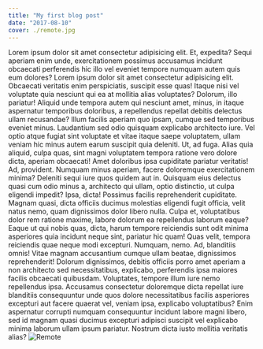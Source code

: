 ```yaml
---
title: "My first blog post"
date: "2017-08-10"
cover: ./remote.jpg
---
```


Lorem ipsum dolor sit amet consectetur adipisicing elit. Et, expedita? Sequi aperiam enim unde, exercitationem possimus accusamus incidunt obcaecati perferendis hic illo vel eveniet tempore numquam autem quis eum dolores?
Lorem ipsum dolor sit amet consectetur adipisicing elit. Obcaecati veritatis enim perspiciatis, suscipit esse quas! Itaque nisi vel voluptate quia nesciunt qui ea at mollitia alias voluptates? Dolorum, illo pariatur!
Aliquid unde tempora autem qui nesciunt amet, minus, in itaque aspernatur temporibus doloribus, a repellendus repellat debitis delectus ullam recusandae? Illum facilis aperiam quo ipsam, cumque sed temporibus eveniet minus.
Laudantium sed odio quisquam explicabo architecto iure. Vel optio atque fugiat sint voluptate et vitae itaque saepe voluptatem, ullam veniam hic minus autem earum suscipit quia deleniti. Ut, ad fuga.
Alias quia aliquid, culpa quas, sint magni voluptatem tempora ratione vero dolore dicta, aperiam obcaecati! Amet doloribus ipsa cupiditate pariatur veritatis! Ad, provident. Numquam minus aperiam, facere doloremque exercitationem minima?
Deleniti sequi iure quos quidem aut in. Quisquam eius delectus quasi cum odio minus a, architecto qui ullam, optio distinctio, ut culpa eligendi impedit? Ipsa, dicta! Possimus facilis reprehenderit cupiditate.
Magnam quasi, dicta officiis ducimus molestias eligendi fugit officia, velit natus nemo, quam dignissimos dolor libero nulla. Culpa et, voluptatibus dolor rem ratione maxime, labore dolorum ea repellendus laborum eaque?
Eaque ut qui nobis quas, dicta, harum tempore reiciendis sunt odit minima asperiores quia incidunt neque sint, pariatur hic quam! Quas velit, tempora reiciendis quae neque modi excepturi. Numquam, nemo.
Ad, blanditiis omnis! Vitae magnam accusantium cumque ullam beatae, dignissimos reprehenderit! Dolorum dignissimos, debitis officiis porro amet aperiam a non architecto sed necessitatibus, explicabo, perferendis ipsa maiores facilis obcaecati quibusdam.
Voluptates, tempore illum iure nemo repellendus ipsa. Accusamus consectetur doloremque dicta repellat iure blanditiis consequuntur unde quos dolore necessitatibus facilis asperiores excepturi aut facere quaerat vel, veniam ipsa, explicabo voluptatibus?
Enim aspernatur corrupti numquam consequuntur incidunt labore magni libero, sed id magnam quasi ducimus excepturi adipisci suscipit vel explicabo minima laborum ullam ipsum pariatur. Nostrum dicta iusto mollitia veritatis alias?
![Remote](./remote.jpg)
